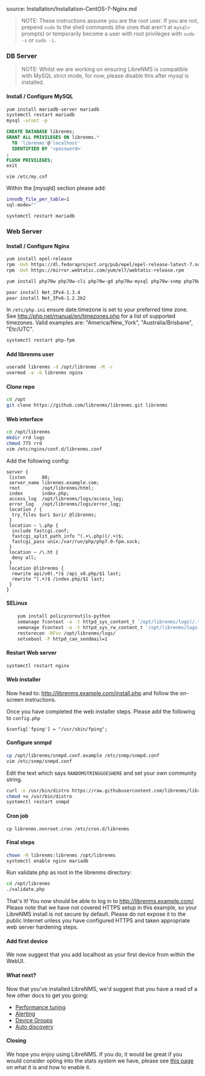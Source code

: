 source: Installation/Installation-CentOS-7-Nginx.md
> NOTE: These instructions assume you are the root user.  If you are not, prepend `sudo` to the shell commands (the ones that aren't at `mysql>` prompts) or temporarily become a user with root privileges with `sudo -s` or `sudo -i`.

### DB Server ###

> NOTE: Whilst we are working on ensuring LibreNMS is compatible with MySQL strict mode, for now, please disable this after mysql is installed.

#### Install / Configure MySQL
```bash
yum install mariadb-server mariadb
systemctl restart mariadb
mysql -uroot -p
```

```sql
CREATE DATABASE librenms;
GRANT ALL PRIVILEGES ON librenms.*
  TO 'librenms'@'localhost'
  IDENTIFIED BY '<password>'
;
FLUSH PRIVILEGES;
exit
```

`vim /etc/my.cnf`

Within the [mysqld] section please add:

```bash
innodb_file_per_table=1
sql-mode=""
```

```systemctl restart mariadb```

### Web Server ###

#### Install / Configure Nginx 

```bash
yum install epel-release
rpm -Uvh https://dl.fedoraproject.org/pub/epel/epel-release-latest-7.noarch.rpm
rpm -Uvh https://mirror.webtatic.com/yum/el7/webtatic-release.rpm

yum install php70w php70w-cli php70w-gd php70w-mysql php70w-snmp php70w-pear php70w-curl php70w-common php70w-fpm nginx net-snmp mariadb ImageMagick jwhois nmap mtr rrdtool MySQL-python net-snmp-utils cronie php70w-mcrypt fping git

pear install Net_IPv4-1.3.4
pear install Net_IPv6-1.2.2b2
```

In `/etc/php.ini` ensure date.timezone is set to your preferred time zone.  See http://php.net/manual/en/timezones.php for a list of supported timezones.  Valid examples are: "America/New_York", "Australia/Brisbane", "Etc/UTC".

```bash
systemctl restart php-fpm
```

#### Add librenms user

```bash
useradd librenms -d /opt/librenms -M -r
usermod -a -G librenms nginx
```

#### Clone repo

```bash
cd /opt
git clone https://github.com/librenms/librenms.git librenms
```

#### Web interface

```bash
cd /opt/librenms
mkdir rrd logs
chmod 775 rrd
vim /etc/nginx/conf.d/librenms.conf
```

Add the following config:

```nginx
server {
 listen      80;
 server_name librenms.example.com;
 root        /opt/librenms/html;
 index       index.php;
 access_log  /opt/librenms/logs/access_log;
 error_log   /opt/librenms/logs/error_log;
 location / {
  try_files $uri $uri/ @librenms;
 }
 location ~ \.php {
  include fastcgi.conf;
  fastcgi_split_path_info ^(.+\.php)(/.+)$;
  fastcgi_pass unix:/var/run/php/php7.0-fpm.sock;
 }
 location ~ /\.ht {
  deny all;
 }
 location @librenms {
  rewrite api/v0(.*)$ /api_v0.php/$1 last;
  rewrite ^(.+)$ /index.php/$1 last;
 }
}
```

#### SELinux

```bash
    yum install policycoreutils-python
    semanage fcontext -a -t httpd_sys_content_t '/opt/librenms/logs(/.*)?'
    semanage fcontext -a -t httpd_sys_rw_content_t '/opt/librenms/logs(/.*)?'
    restorecon -RFvv /opt/librenms/logs/
    setsebool -P httpd_can_sendmail=1
```

#### Restart Web server

```bash
systemctl restart nginx
```

#### Web installer

Now head to: http://librenms.example.com/install.php and follow the on-screen instructions.

Once you have completed the web installer steps. Please add the following to `config.php`

`$config['fping'] = "/usr/sbin/fping";`

#### Configure snmpd

```bash
cp /opt/librenms/snmpd.conf.example /etc/snmp/snmpd.conf
vim /etc/snmp/snmpd.conf
```

Edit the text which says `RANDOMSTRINGGOESHERE` and set your own community string.

```bash
curl -o /usr/bin/distro https://raw.githubusercontent.com/librenms/librenms-agent/master/snmp/distro
chmod +x /usr/bin/distro
systemctl restart snmpd
```

#### Cron job

`cp librenms.nonroot.cron /etc/cron.d/librenms`

#### Final steps

```bash
chown -R librenms:librenms /opt/librenms
systemctl enable nginx mariadb
```

Run validate.php as root in the librenms directory:

```bash
cd /opt/librenms
./validate.php
```

That's it!  You now should be able to log in to http://librenms.example.com/.  Please note that we have not covered HTTPS setup in this example, so your LibreNMS install is not secure by default.  Please do not expose it to the public Internet unless you have configured HTTPS and taken appropriate web server hardening steps.

#### Add first device

We now suggest that you add localhost as your first device from within the WebUI.

#### What next?

Now that you've installed LibreNMS, we'd suggest that you have a read of a few other docs to get you going:

 - [Performance tuning](http://docs.librenms.org/Support/Performance)
 - [Alerting](http://docs.librenms.org/Extensions/Alerting/)
 - [Device Groups](http://docs.librenms.org/Extensions/Device-Groups/)
 - [Auto discovery](http://docs.librenms.org/Extensions/Auto-Discovery/)

#### Closing

We hope you enjoy using LibreNMS. If you do, it would be great if you would consider opting into the stats system we have, please see [this page](http://docs.librenms.org/General/Callback-Stats-and-Privacy/) on what it is and how to enable it.
